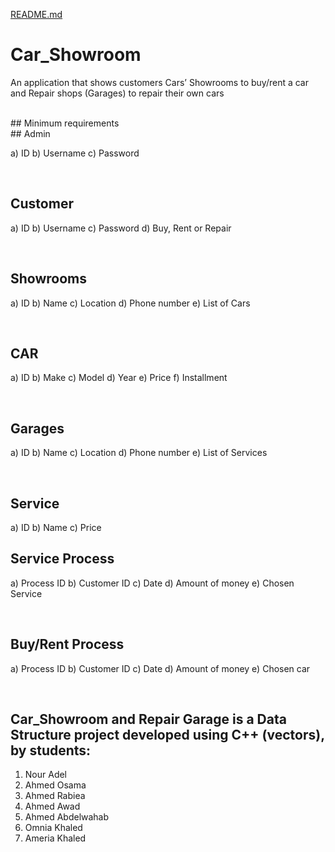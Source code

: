[README.md](https://github.com/nour3adel/Car_Showroom-Repair-Garage/files/8805368/README.md)
# Car_Showroom

An application that shows customers Cars’ Showrooms to buy/rent a car and Repair shops (Garages) to repair their own cars


<br>
## Minimum requirements

<br>
## Admin

a) ID
b) Username
c) Password

<br>

## Customer
a) ID
b) Username
c) Password
d) Buy, Rent or Repair

<br>

## Showrooms

a) ID
b) Name
c) Location
d) Phone number
e) List of Cars

<br>

## CAR
a) ID
b) Make
c) Model
d) Year
e) Price
f) Installment

<br>

## Garages
a) ID
b) Name
c) Location
d) Phone number
e) List of Services

<br>

## Service

a) ID
b) Name
c) Price
<br>

## Service Process

a) Process ID
b) Customer ID
c) Date
d) Amount of money
e) Chosen Service

<br>

## Buy/Rent Process

a) Process ID
b) Customer ID
c) Date
d) Amount of money
e) Chosen car

<br>

## Car_Showroom and Repair Garage is a Data Structure  project developed using C++ (vectors), by students:
1. Nour Adel
2. Ahmed Osama
3. Ahmed Rabiea
4. Ahmed Awad
5. Ahmed Abdelwahab
6. Omnia Khaled
7. Ameria Khaled


<br>
